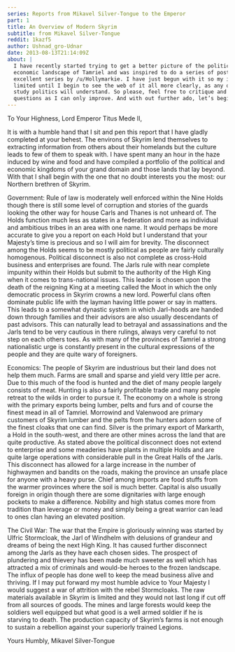 ```yaml
---
series: Reports from Mikavel Silver-Tongue to the Emperor
part: 1
title: An Overview of Modern Skyrim
subtitle: from Mikavel Silver-Tongue
reddit: 1kazf5
author: Ushnad_gro-Udnar
date: 2013-08-13T21:14:09Z
about: |
  I have recently started trying to get a better picture of the political and
  economic landscape of Tamriel and was inspired to do a series of posts by the
  excellent series by /u/Hollymarkie. I have just begun with it so my insight is
  limited until I begin to see the web of it all more clearly, as any of you who
  study politics will understand. So please, feel free to critique and ask
  questions as I can only improve. And with out further ado, let’s begin.
---
```


To Your Highness, Lord Emperor Titus Mede II,

It is with a humble hand that I sit and pen this report that I have gladly
completed at your behest. The environs of Skyrim lend themselves to extracting
information from others about their homelands but the culture leads to few of
them to speak with. I have spent many an hour in the haze induced by wine and
food and have compiled a portfolio of the political and economic kingdoms of
your grand domain and those lands that lay beyond. With that I shall begin with
the one that no doubt interests you the most: our Northern brethren of Skyrim.

Government: Rule of law is moderately well enforced within the Nine Holds though
there is still some level of corruption and stories of the guards looking the
other way for house Carls and Thanes is not unheard of. The Holds function much
less as states in a federation and more as individual and ambitious tribes in an
area with one name. It would perhaps be more accurate to give you a report on
each Hold but I understand that your Majesty’s time is precious and so I will
aim for brevity. The disconnect among the Holds seems to be mostly political as
people are fairly culturally homogenous. Political disconnect is also not
complete as cross-Hold business and enterprises are found. The Jarls rule with
near complete impunity within their Holds but submit to the authority of the
High King when it comes to trans-national issues. This leader is chosen upon the
death of the reigning King at a meeting called the Moot in which the only
democratic process in Skyrim crowns a new lord. Powerful clans often dominate
public life with the layman having little power or say in matters. This leads to
a somewhat dynastic system in which Jarl-hoods are handed down through families
and their advisors are also usually descendants of past advisors. This can
naturally lead to betrayal and assassinations and the Jarls tend to be very
cautious in there rulings, always very careful to not step on each others toes.
As with many of the provinces of Tamriel a strong nationalistic urge is
constantly present in the cultural expressions of the people and they are quite
wary of foreigners.

Economics: The people of Skyrim are industrious but their land does not help
them much. Farms are small and sparse and yield very little per acre. Due to
this much of the food is hunted and the diet of many people largely consists of
meat. Hunting is also a fairly profitable trade and many people retreat to the
wilds in order to pursue it. The economy on a whole is strong with the primary
exports being lumber, pelts and furs and of course the finest mead in all of
Tamriel. Morrowind and Valenwood are primary customers of Skyrim lumber and the
pelts from the hunters adorn some of the finest cloaks that one can find. Silver
is the primary export of Markarth, a Hold in the south-west, and there are other
mines across the land that are quite productive. As stated above the political
disconnect does not extend to enterprise and some meaderies have plants in
multiple Holds and are quite large operations with considerable pull in the
Great Halls of the Jarls. This disconnect has allowed for a large increase in
the number of highwaymen and bandits on the roads, making the province an unsafe
place for anyone with a heavy purse. Chief among imports are food stuffs from
the warmer provinces where the soil is much better. Capital is also usually
foreign in origin though there are some dignitaries with large enough pockets to
make a difference. Nobility and high status comes more from tradition than
leverage or money and simply being a great warrior can lead to ones clan having
an elevated position.

The Civil War: The war that the Empire is gloriously winning was started by
Ulfric Stormcloak, the Jarl of Windhelm with delusions of grandeur and dreams of
being the next High King. It has caused further disconnect among the Jarls as
they have each chosen sides. The prospect of plundering and thievery has been
made much sweeter as well which has attracted a mix of criminals and would-be
heroes to the frozen landscape. The influx of people has done well to keep the
mead business alive and thriving. If I may put forward my most humble advice to
Your Majesty I would suggest a war of attrition with the rebel Stormcloaks. The
raw materials available in Skyrim is limited and they would not last long if cut
off from all sources of goods. The mines and large forests would keep the
soldiers well equipped but what good is a well armed soldier if he is starving
to death. The production capacity of Skyrim’s farms is not enough to sustain a
rebellion against your superiorly trained Legions.

Yours Humbly, Mikavel Silver-Tongue
